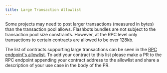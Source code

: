 ```yaml
---
title: Large Transaction Allowlist
---
```


Some projects may need to post larger transactions (measured in bytes) than the transaction pool allows. Flashbots bundles are not subject to the transaction pool size constraints. However, at the RPC level only transactions to certain contracts are allowed to be over 128kb.

The list of contracts supporting large transactions can be seen in the [RPC endpoint's allowlist](https://github.com/flashbots/rpc-endpoint/blob/main/server/whitelist.go#L21). To add your contract to this list please make a PR to the RPC endpoint appending your contract address to the allowlist and share a description of your use case in the body of the PR.
